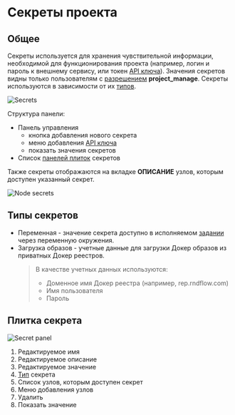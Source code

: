 # Секреты проекта

## Общее

Секреты используется для хранения чувствительной информации, необходимой для функционирования проекта (например, логин и пароль к внешнему сервису, или токен [API ключа][1]). Значения секретов видны только пользователям с [разрешением][2] **project_manage**. Секреты используются в зависимости от их [типов](#типы-секретов).

![Secrets](/images/common/secrets.png)

Структура панели:

- Панель управления
  - <span class="iconify-inline" data-icon="mdi:plus"/> кнопка добавления нового секрета
  - <span class="iconify-inline" data-icon="mdi:key-plus"/> меню добавления [API ключа][1]
  - <span class="iconify-inline" data-icon="mdi:eye"/> показать значения секретов
- Список [панелей плиток](#плитка-секрета) секретов

Также секреты отображаются на вкладке **ОПИСАНИЕ** узлов, которым доступен указанный секрет.

![Node secrets](/images/common/secrets_node_definition.png)

## Типы секретов

- <span class="iconify-inline" data-icon="mdi:variable"/> Переменная - значение секрета доступно в исполняемом [задании][3] через переменную окружения.
- <span class="iconify-inline" data-icon="mdi:cloud-lock"/> Загрузка образов - учетные данные для загрузки Докер образов из приватных Докер реестров.
  > В качестве учетных данных используются:
  > - Доменное имя Докер реестра (например, rep.rndflow.com)
  > - Имя пользователя
  > - Пароль

## Плитка секрета

![Secret panel](/images/common/secrets_panel.png)

1. Редактируемое имя
2. Редактируемое описание
3. Редактируемое значение
4. [Тип](#типы-секретов) секрета
5. Список узлов, которым доступен секрет
6. <span class="iconify-inline" data-icon="mdi:magnify"/> Меню добавления узлов
7. <span class="iconify-inline" data-icon="mdi:delete"/> Удалить
8. <span class="iconify-inline" data-icon="mdi:eye"/> Показать значение

[1]: /desc/api_keys.md
[2]: /desc/project_role.md#типы-разрешении
[3]: /desc/job.md
